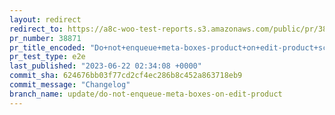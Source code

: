 ```yaml
---
layout: redirect
redirect_to: https://a8c-woo-test-reports.s3.amazonaws.com/public/pr/38871/e2e/index.html
pr_number: 38871
pr_title_encoded: "Do+not+enqueue+meta-boxes-product+on+edit-product+screen"
pr_test_type: e2e
last_published: "2023-06-22 02:34:08 +0000"
commit_sha: 624676bb03f77cd2cf4ec286b8c452a863718eb9
commit_message: "Changelog"
branch_name: update/do-not-enqueue-meta-boxes-on-edit-product
---
```

